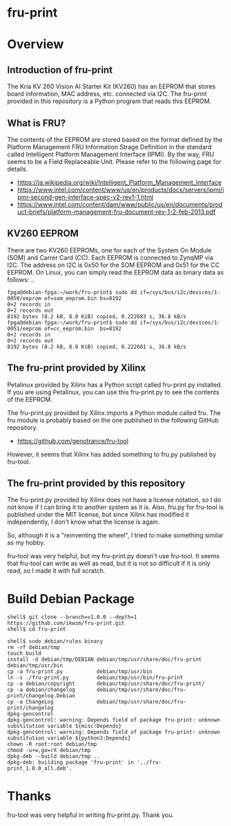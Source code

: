 fru-print
=========

# Overview

## Introduction of fru-print

The Kria KV 260 Vision AI Starter Kit (KV260) has an EEPROM that stores board information, MAC address, etc. connected via I2C. The fru-print provided in this repository is a Python program that reads this EEPROM.


## What is FRU?

The contents of the EEPROM are stored based on the format defined by the Platform Management FRU Information Strage Definition in the standard called Intelligent Platform Management Interface (IPMI). By the way, FRU seems to be a Field Replaceable Unit. Please refer to the following page for details.

 * https://ja.wikipedia.org/wiki/Intelligent_Platform_Management_Interface
 * https://www.intel.com/content/www/us/en/products/docs/servers/ipmi/ipmi-second-gen-interface-spec-v2-rev1-1.html
 * https://www.intel.com/content/dam/www/public/us/en/documents/product-briefs/platform-management-fru-document-rev-1-2-feb-2013.pdf

## KV260 EEPROM

There are two KV260 EEPROMs, one for each of the System On Module (SOM) and Carrer Card (CC).
Each EEPROM is connected to ZynqMP via I2C.
The address on I2C is 0x50 for the SOM EEPROM and 0x51 for the CC EEPROM.
On Linux, you can simply read the EEPROM data as binary data as follows: ..

```console
fpga@debian-fpga:~/work/fru-print$ sudo dd if=/sys/bus/i2c/devices/1-0050/eeprom of=som_eeprom.bin bs=8192
0+2 records in
0+2 records out
8192 bytes (8.2 kB, 8.0 KiB) copied, 0.222683 s, 36.8 kB/s
fpga@debian-fpga:~/work/fru-print$ sudo dd if=/sys/bus/i2c/devices/1-0051/eeprom of=cc_eeprom.bin  bs=8192
0+2 records in
0+2 records out
8192 bytes (8.2 kB, 8.0 KiB) copied, 0.222681 s, 36.8 kB/s
```

## The fru-print provided by Xilinx

Petalinux provided by Xilinx has a Python script called fru-print.py installed.
If you are using Petalinux, you can use this fru-print.py to see the contents of the EEPROM.

The fru-print.py provided by Xilinx imports a Python module called fru.
The fru module is probably based on the one published in the following GitHub repository.

 * https://github.com/genotrance/fru-tool

However, it seems that Xilinx has added something to fru.py published by fru-tool.

## The fru-print provided by this repository

The fru-print.py provided by Xilinx does not have a license notation, so I do not know if I can bring it to another system as it is.
Also, fru.py for fru-tool is published under the MIT license, but since Xilinx has modified it independently, I don't know what the license is again.

So, although it is a "reinventing the wheel", I tried to make something similar as my hobby.

fru-tool was very helpful, but my fru-print.py doesn't use fru-tool.
It seems that fru-tool can write as well as read, but it is not so difficult if it is only read, so I made it with full scratch.

# Build Debian Package

```console
shell$ git clone --branch=v1.0.0 --depth=1 https://github.com/ikwzm/fru-print.git
shell$ cd fru-print
```

```console
shell$ sudo debian/rules binary
rm -rf debian/tmp
touch build
install -d debian/tmp/DEBIAN debian/tmp/usr/share/doc/fru-print debian/tmp/usr/bin
cp -a fru-print.py           debian/tmp/usr/bin
ln -s ./fru-print.py         debian/tmp/usr/bin/fru-print
cp -a debian/copyright       debian/tmp/usr/share/doc/fru-print/
cp -a debian/changelog       debian/tmp/usr/share/doc/fru-print/changelog.Debian
cp -a ChangeLog              debian/tmp/usr/share/doc/fru-print/changelog
dpkg-gencontrol
dpkg-gencontrol: warning: Depends field of package fru-print: unknown substitution variable ${misc:Depends}
dpkg-gencontrol: warning: Depends field of package fru-print: unknown substitution variable ${python3:Depends}
chown -R root:root debian/tmp
chmod -u+w,go=rX debian/tmp
dpkg-deb --build debian/tmp ..
dpkg-deb: building package 'fru-print' in '../fru-print_1.0.0_all.deb'.
```

# Thanks

fru-tool was very helpful in writing fru-print.py. Thank you.

